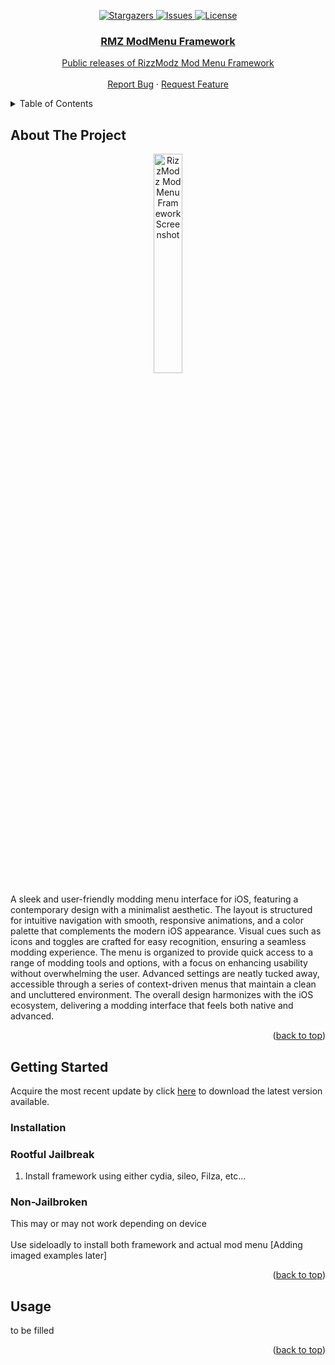 <p align="center">
  <a href="https://github.com/hliriano03/rmz-modmenu-framework-public/stargazers">
    <img alt="Stargazers" src="https://img.shields.io/github/stars/hliriano03/rmz-modmenu-framework-public.svg?style=for-the-badge" />
  </a>
  <a href="https://github.com/hliriano03/rmz-modmenu-framework-public/issues">
    <img alt="Issues" src="https://img.shields.io/github/issues/hliriano03/rmz-modmenu-framework-public.svg?style=for-the-badge" />
  </a>
  <a href="https://github.com/hliriano03/rmz-modmenu-framework-public/blob/main/LICENSE">
    <img alt="License" src="https://img.shields.io/badge/license-Closed%20Source-blue.svg?style=for-the-badge"
  </a>
</p>

<!-- PROJECT LOGO -->
<div align="center">
  <h3 align="center">RMZ ModMenu Framework</h3>

  <p align="center">
    Public releases of RizzModz Mod Menu Framework
    <br />
    <br />
    <a href="https://github.com/hliriano03/rmz-modmenu-framework-public/issues">Report Bug</a>
    ·
    <a href="https://github.com/hliriano03/rmz-modmenu-framework-public/issues">Request Feature</a>
  </p>
</div>

<!-- TABLE OF CONTENTS -->
<details>
  <summary>Table of Contents</summary>
  <ol>
    <li>
      <a href="#about-the-project">About The Project</a>
    </li>
    <li>
      <a href="#getting-started">Getting Started</a>
      <ul>
        <li><a href="#prerequisites">Prerequisites</a></li>
        <li><a href="#installation">Installation</a></li>
      </ul>
    </li>
    <li><a href="#usage">Usage</a></li>
    <li><a href="#roadmap">Roadmap</a></li>
    <li><a href="#license">License</a></li>
    <li><a href="#contact">Contact</a></li>
  </ol>
</details>

<!-- ABOUT THE PROJECT -->
## About The Project
<div align="center">
  <img src="https://github.com/hliriano03/rmz-modmenu-framework-public/assets/39392181/16fc2518-0252-4813-bd87-0d74cabc3c40)https://github.com/hliriano03/rmz-modmenu-framework-public/assets/39392181/16fc2518-0252-4813-bd87-0d74cabc3c40)https://github.com/hliriano03/rmz-modmenu-framework-public/assets/39392181/16fc2518-0252-4813-bd87-0d74cabc3c40)https://github.com/hliriano03/rmz-modmenu-framework-public/assets/39392181/16fc2518-0252-4813-bd87-0d74cabc3c40" alt="RizzModz Mod Menu Framework Screenshot" style="width:30%;" />
</div>

A sleek and user-friendly modding menu interface for iOS, featuring a contemporary design with a minimalist aesthetic. The layout is structured for intuitive navigation with smooth, responsive animations, and a color palette that complements the modern iOS appearance. Visual cues such as icons and toggles are crafted for easy recognition, ensuring a seamless modding experience. The menu is organized to provide quick access to a range of modding tools and options, with a focus on enhancing usability without overwhelming the user. Advanced settings are neatly tucked away, accessible through a series of context-driven menus that maintain a clean and uncluttered environment. The overall design harmonizes with the iOS ecosystem, delivering a modding interface that feels both native and advanced.

<p align="right">(<a href="#readme-top">back to top</a>)</p>


<!-- GETTING STARTED -->
## Getting Started
Acquire the most recent update by click [here](https://github.com/hliriano03/rmz-modmenu-framework-public/releases/latest) to download the latest version available.

### Installation

### Rootful Jailbreak

1. Install framework using either cydia, sileo, Filza, etc... 

### Non-Jailbroken
This may or may not work depending on device
<br />
<br />
Use sideloadly to install both framework and actual mod menu
[Adding imaged examples later]

<p align="right">(<a href="#readme-top">back to top</a>)</p>


<!-- USAGE EXAMPLES -->
## Usage

to be filled

<p align="right">(<a href="#readme-top">back to top</a>)</p>
